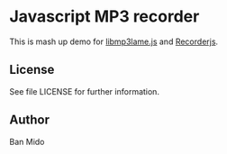 Javascript MP3 recorder
=========


This is mash up demo for [libmp3lame.js][0] and [Recorderjs][1].

[0]: https://github.com/akrennmair/libmp3lame-js
[1]: https://github.com/mattdiamond/Recorderjs



License
-------

See file LICENSE for further information.


Author
------

Ban Mido

